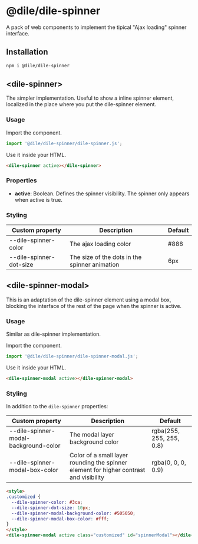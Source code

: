 # @dile/dile-spinner

A pack of web components to implement the tipical "Ajax loading" spinner interface. 

## Installation
```bash
npm i @dile/dile-spinner
```

## \<dile-spinner>

The simpler implementation. Useful to show a inline spinner element, localized in the place where you put the dile-spinner element.

### Usage

Import the component.

```javascript
import '@dile/dile-spinner/dile-spinner.js';
```

Use it inside your HTML.

```html
<dile-spinner active></dile-spinner>
```

### Properties

- **active**: Boolean. Defines the spinner visibility. The spinner only appears when active is true.

### Styling

Custom property | Description | Default
----------------|-------------|---------
--dile-spinner-color | The ajax loading color | #888
--dile-spinner-dot-size | The size of the dots in the spinner animation | 6px

## \<dile-spinner-modal>

This is an adaptation of the dile-spinner element using a modal box, blocking the interface of the rest of the page when the spinner is active.

### Usage

Similar as dile-spinner implementation. 

Import the component.

```javascript
import '@dile/dile-spinner/dile-spinner-modal.js';
```

Use it inside your HTML.

```html
<dile-spinner-modal active></dile-spinner-modal>
```

### Styling

In addition to the ```dile-spinner``` properties:

Custom property | Description | Default
----------------|-------------|---------
--dile-spinner-modal-background-color | The modal layer background color | rgba(255, 255, 255, 0.8)
--dile-spinner-modal-box-color | Color of a small layer rounding the spinner element for higher contrast and visibility | rgba(0, 0, 0, 0.9)

```html
<style>
.customized {
  --dile-spinner-color: #3ca;
  --dile-spinner-dot-size: 10px;
  --dile-spinner-modal-background-color: #505050;
  --dile-spinner-modal-box-color: #fff;
}
</style>
<dile-spinner-modal active class="customized" id="spinnerModal"></dile-spinner-modal>
```